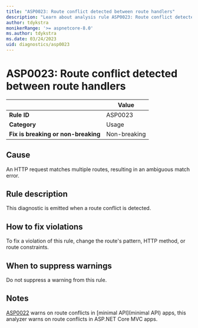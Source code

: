 ```yaml
---
title: "ASP0023: Route conflict detected between route handlers"
description: "Learn about analysis rule ASP0023: Route conflict detected between route handlers"
author: tdykstra
monikerRange: '>= aspnetcore-8.0'
ms.author: tdykstra
ms.date: 03/24/2023
uid: diagnostics/asp0023
---
```

# ASP0023: Route conflict detected between route handlers

| | Value |
|-|-|
| **Rule ID** |ASP0023|
| **Category** |Usage|
| **Fix is breaking or non-breaking** |Non-breaking|

## Cause

An HTTP request matches multiple routes, resulting in an ambiguous match error.

## Rule description

This diagnostic is emitted when a route conflict is detected.

## How to fix violations

To fix a violation of this rule, change the route's pattern, HTTP method, or route constraints.

## When to suppress warnings

Do not suppress a warning from this rule.

## Notes

[ASP0022](xref:diagnostics/asp0022) warns on route conflicts in [minimal API](minimal API) apps, this analyzer warns on route conflicts in ASP.NET Core MVC apps.